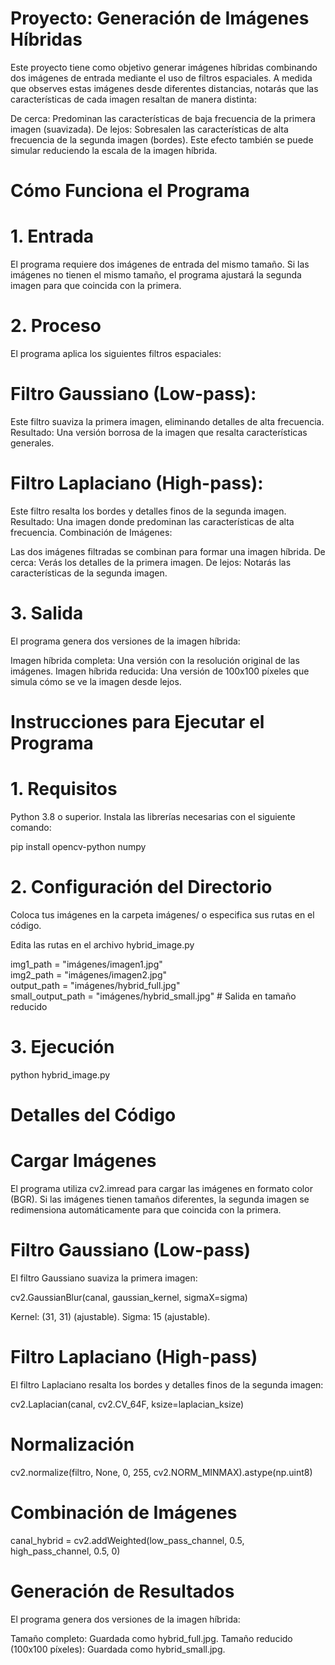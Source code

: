 # Proyecto: Generación de Imágenes Híbridas

Este proyecto tiene como objetivo generar imágenes híbridas combinando dos imágenes de entrada mediante el uso de filtros espaciales. A medida que observes estas imágenes desde diferentes distancias, notarás que las características de cada imagen resaltan de manera distinta:

De cerca: Predominan las características de baja frecuencia de la primera imagen (suavizada).
De lejos: Sobresalen las características de alta frecuencia de la segunda imagen (bordes).
Este efecto también se puede simular reduciendo la escala de la imagen híbrida.


# Cómo Funciona el Programa

# 1. Entrada

El programa requiere dos imágenes de entrada del mismo tamaño. Si las imágenes no tienen el mismo tamaño, el programa ajustará la segunda imagen para que coincida con la primera.



# 2. Proceso
El programa aplica los siguientes filtros espaciales:

# Filtro Gaussiano (Low-pass):

Este filtro suaviza la primera imagen, eliminando detalles de alta frecuencia.
Resultado: Una versión borrosa de la imagen que resalta características generales.

# Filtro Laplaciano (High-pass):

Este filtro resalta los bordes y detalles finos de la segunda imagen.
Resultado: Una imagen donde predominan las características de alta frecuencia.
Combinación de Imágenes:

Las dos imágenes filtradas se combinan para formar una imagen híbrida.
De cerca: Verás los detalles de la primera imagen.
De lejos: Notarás las características de la segunda imagen.

#  3. Salida

El programa genera dos versiones de la imagen híbrida:

Imagen híbrida completa: Una versión con la resolución original de las imágenes.
Imagen híbrida reducida: Una versión de 100x100 píxeles que simula cómo se ve la imagen desde lejos.

# Instrucciones para Ejecutar el Programa

# 1. Requisitos
Python 3.8 o superior.
Instala las librerías necesarias con el siguiente comando:

pip install opencv-python numpy

# 2. Configuración del Directorio
Coloca tus imágenes en la carpeta imágenes/ o especifica sus rutas en el código.

Edita las rutas en el archivo hybrid_image.py


img1_path = "imágenes/imagen1.jpg"  
img2_path = "imágenes/imagen2.jpg"  
output_path = "imágenes/hybrid_full.jpg"  
small_output_path = "imágenes/hybrid_small.jpg"  # Salida en tamaño reducido

# 3. Ejecución
python hybrid_image.py

# Detalles del Código

# Cargar Imágenes

El programa utiliza cv2.imread para cargar las imágenes en formato color (BGR). Si las imágenes tienen tamaños diferentes, la segunda imagen se redimensiona automáticamente para que coincida con la primera.

# Filtro Gaussiano (Low-pass)

El filtro Gaussiano suaviza la primera imagen:

cv2.GaussianBlur(canal, gaussian_kernel, sigmaX=sigma)

Kernel: (31, 31) (ajustable).
Sigma: 15 (ajustable).

# Filtro Laplaciano (High-pass)

El filtro Laplaciano resalta los bordes y detalles finos de la segunda imagen:

cv2.Laplacian(canal, cv2.CV_64F, ksize=laplacian_ksize)

# Normalización

cv2.normalize(filtro, None, 0, 255, cv2.NORM_MINMAX).astype(np.uint8)

# Combinación de Imágenes

canal_hybrid = cv2.addWeighted(low_pass_channel, 0.5, high_pass_channel, 0.5, 0)

# Generación de Resultados

El programa genera dos versiones de la imagen híbrida:

Tamaño completo: Guardada como hybrid_full.jpg.
Tamaño reducido (100x100 píxeles): Guardada como hybrid_small.jpg.















 
